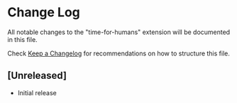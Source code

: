 # Change Log
All notable changes to the "time-for-humans" extension will be documented in this file.

Check [Keep a Changelog](http://keepachangelog.com/) for recommendations on how to structure this file.

## [Unreleased]
- Initial release